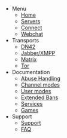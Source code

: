 - Menu
    - [Home](/)
    - [Servers](/servers)
    - [Connect](/connect)
    - [Webchat](/webchat)
- Transports
    - [DN42](/transport/dn42)
    - [Jabber/XMPP](/transport/xmpp)
    - [Matrix](/transport/matrix)
    - [Tor](/transport/tor)
- Documentation
    - [Abuse Handling](/abuse)
    - [Channel modes](/cmodes)
    - [User modes](/umodes)
    - [Extended Bans](/extban)
    - [Services](/services)
    - [Games](/games)
- Support
    - [Support](/support)
    - [FAQ](/faq)
